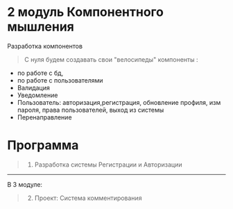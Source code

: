 # 2 модуль Компонентного мышления 

Разработка компонентов

> С нуля будем создавать свои "велосипеды" компоненты : 
- по работе с бд, 
- по работе с пользователями
- Валидация
- Уведомление
- Пользователь: авторизация,регистрация, обновление профиля, изм пароля, права пользователей, выход из системы
- Перенаправление


# Программа
>  1. Разработка системы Регистрации и Авторизации
---
В 3 модуле:
> 2. Проект: Система комментирования